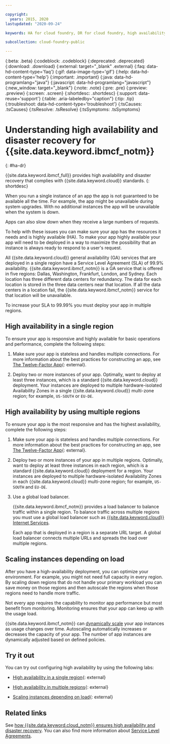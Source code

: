 ```yaml
---

copyright:
  years: 2015, 2020
lastupdated: "2020-09-24"

keywords: HA for cloud foundry, DR for cloud foundry, high availability for cloud foundry, disaster recovery for cloud foundry, failover for cloud foundry

subcollection: cloud-foundry-public

---
```


{:beta: .beta}
{:codeblock: .codeblock}
{:deprecated: .deprecated}
{:download: .download}
{:external: target="_blank" .external}
{:faq: data-hd-content-type='faq'}
{:gif: data-image-type='gif'}
{:help: data-hd-content-type='help'}
{:important: .important}
{:java: data-hd-programlang="java"}
{:javascript: data-hd-programlang="javascript"}
{:new_window: target="_blank"}
{:note: .note}
{:pre: .pre}
{:preview: .preview}
{:screen: .screen}
{:shortdesc: .shortdesc}
{:support: data-reuse='support'}
{:table: .aria-labeledby="caption"}
{:tip: .tip}
{:troubleshoot: data-hd-content-type='troubleshoot'}
{:tsCauses: .tsCauses}
{:tsResolve: .tsResolve}
{:tsSymptoms: .tsSymptoms}


# Understanding high availability and disaster recovery for {{site.data.keyword.ibmcf_notm}}
{: #ha-dr}

{{site.data.keyword.ibmcf_full}} provides high availability and disaster recovery that complies with {{site.data.keyword.cloud}} standards.
{: shortdesc}

When you run a single instance of an app the app is not guaranteed to be available all the time.  For example, the app might be unavailable during system upgrades.  With no additional instances the app will be unavailable when the system is down.

Apps can also slow down when they receive a large numbers of requests.

To help with these issues you can make sure your app has the resources it needs and is highly available (HA).  To make your app highly available your app will need to be deployed in a way to maximize the possibility that an instance is always ready to respond to a user's request.

All {{site.data.keyword.cloud}} general availability (GA) services that are deployed in a single region have a Service Level Agreement (SLA) of 99.9% availability. {{site.data.keyword.ibmcf_notm}} is a GA service that is offered in five regions: Dallas, Washington, Frankfurt, London, and Sydney. Each location has three different data centers for redundancy. The data for each location is stored in the three data centers near that location. If all the data centers in a location fail, the {{site.data.keyword.ibmcf_notm}} service for that location will be unavailable.

To increase your SLA to 99.99% you must deploy your app in multiple regions.

## High availability in a single region

To ensure your app is responsive and highly available for basic operations and performance, complete the following steps:

1. Make sure your app is stateless and handles multiple connections. For more information about the best practices for constructing an app, see [The Twelve-Factor App](https://12factor.net/){: external}.

2. Deploy two or more instances of your app.  Optimally, want to deploy at least three instances, which is a standard {{site.data.keyword.cloud}} deployment.  Your instances are deployed to multiple hardware-isolated Availability Zones in a single {{site.data.keyword.cloud}} multi-zone region; for example, `US-SOUTH` or `EU-DE`.

## High availability by using multiple regions

To ensure your app is the most responsive and has the highest availability, complete the following steps:

1. Make sure your app is stateless and handles multiple connections. For more information about the best practices for constructing an app, see [The Twelve-Factor App](https://12factor.net/){: external}.

2. Deploy two or more instances of your app in multiple regions.  Optimally, want to deploy at least three instances in each region, which is a standard {{site.data.keyword.cloud}} deployment for a region.  Your instances are  deployed to multiple hardware-isolated Availability Zones in each {{site.data.keyword.cloud}} multi-zone region; for example, `US-SOUTH` and `EU-DE`.

3. Use a global load balancer.  

   {{site.data.keyword.ibmcf_notm}} provides a load balancer to balance traffic within a single region. To balance traffic across multiple regions you must use a global load balancer such as [{{site.data.keyword.cloud}} Internet Services](/docs/cis?topic=cis-getting-started).  
   
   Each app that is deployed in a region is a separate URL target.  A global load balancer connects multiple URLs and spreads the load over multiple regions.

## Scaling instances depending on load

After you have a high-availability deployment, you can optimize your environment.  For example, you might not need full capacity in every region. By scaling down regions that do not handle your primary workload you can save money on those regions and then autoscale the regions when those regions need to handle more traffic.

Not every app requires the capability to monitor app performance but most benefit from monitoring.  Monitoring ensures that your app can keep up with the usage load.

{{site.data.keyword.ibmcf_notm}} can [dynamically scale](/docs/cloud-foundry-public?topic=cloud-foundry-public-autoscale_cloud_foundry_apps) your app instances as usage changes over time.  Autoscaling automatically increases or decreases the capacity of your app.  The number of app instances are dynamically adjusted based on defined policies.

## Try it out

You can try out configuring high availability by using the following labs:

* [High availability in a single region](https://ibm.ent.box.com/notes/344432520384?s=qw9hjyrwd1bm0t8pnegvekdq08y3ubu9){: external}

* [High availability in multiple regions](https://ibm.ent.box.com/notes/344405888320?s=he7jr9pt5o6rlvk813nlbm3z1m0eyv33){: external}

* [Scaling instances depending on load](https://ibm.ent.box.com/notes/302764242833?s=8fybw54tw7i6oq7luqugj6i1m8bbzp4l){: external}

## Related links

See [how {{site.data.keyword.cloud_notm}} ensures high availability and disaster recovery](/docs/overview?topic=overview-zero-downtime#zero-downtime). You can also find more information about [Service Level Agreements](/docs/overview?topic=overview-slas).  


